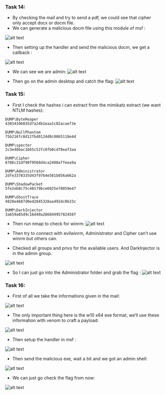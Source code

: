 ### Task 14:
+ By checking the mail and try to send a pdf, we could see that cipher only accept docx or docm file.
+ We can generate a malicious docm file using this module of msf :

![alt text](image.png)

+ Then setting up the handler and send the malicious docm, we get a callback :

![alt text](image-1.png)

+ We can see we are admin:
![alt text](image-2.png)

+ Then go on the admin desktop and catch the flag:
![alt text](image-3.png)

### Task 15:
+ First I check the hashes i can extract from the mimikatz extract (we want NTLM hashes):

```
DUMP\ByteReaper
43034346035d7a24b1eaa1c82acaef3e

DUMP\NullPhantom
75b216fc8d12fbd0124d0c0865118e4d

DUMP\specter
2c3e48bac1b65c52fc0fb0cd70eaf3aa

DUMP\Cipher
6786c31df90f9568d4ca2480affeea9a

DUMP\Administrator
2dfe3378335d43f9764e581b856a662a

DUMP\ShadowPacket
5fe2eb8c75c48179bce6025e70859e47

DUMP\GhostTrace
4820e4687d0ed2845328aa492dc0b33c

DUMP\DarkInjector
3a659a65d9c16d40a28684995782458f
```

+ Then run nmap to check for winrm:
![alt text](image-4.png)

+ Then try to connect with evilwinrm, Administrator and Cipher can’t use winrm but others can.
+ Checked all groups and privs for the available users. And DarkInjector is in the admin group. 

![alt text](image-5.png)

+ So I can just go into the Administrator folder and grab the flag :
![alt text](image-6.png)

### Task 16:
+ First of all we take the informations given in the mail:

![alt text](image-7.png)

+ The only important thing here is the w10 x64 exe format, we’ll use these information with venom to craft a payload:

![alt text](image-8.png)

+ Then setup the handler in msf :

![alt text](image-9.png)

+ Then send the malicious exe, wait a bit and we got an admin shell:

![alt text](image-10.png)

+ We can just go check the flag from now:

![alt text](image-11.png)
